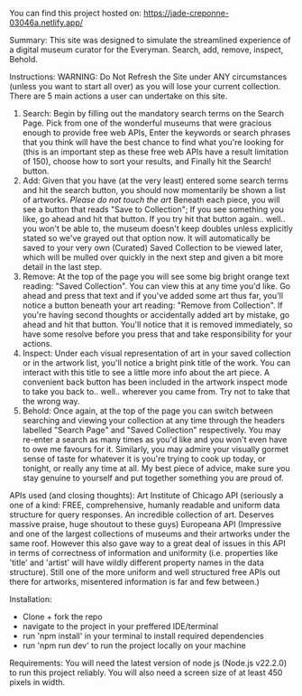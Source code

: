 You can find this project hosted on: https://jade-creponne-03046a.netlify.app/

Summary:
This site was designed to simulate the streamlined experience of a digital museum curator for the Everyman. Search, add, remove, inspect, Behold. 

Instructions:
WARNING: Do Not Refresh the Site under ANY circumstances (unless you want to start all over) as you will lose your current collection.
There are 5 main actions a user can undertake on this site.
1. Search: Begin by filling out the mandatory search terms on the Search Page. Pick from one of the wonderful museums that were gracious enough to provide free web APIs, Enter the keywords or search phrases that you think will have the best chance to find what you're looking for (this is an important step as these free web APIs have a result limitation of 150), choose how to sort your results, and Finally hit the Search! button.
2. Add: Given that you have (at the very least) entered some search terms and hit the search button, you should now momentarily be shown a list of artworks. *Please do not touch the art* Beneath each piece, you will see a button that reads "Save to Collection"; If you see something you like, go ahead and hit that button. If you try hit that button again.. well.. you won't be able to, the museum doesn't keep doubles unless explicitly stated so we've grayed out that option now. It will automatically be saved to your very own (Curated) Saved Collection to be viewed later, which will be mulled over quickly in the next step and given a bit more detail in the last step.
3. Remove: At the top of the page you will see some big bright orange text reading: "Saved Collection". You can view this at any time you'd like. Go ahead and press that text and if you've added some art thus far, you'll notice a button beneath your art reading: "Remove from Collection". If you're having second thoughts or accidentally added art by mistake, go ahead and hit that button. You'll notice that it is removed immediately, so have some resolve before you press that and take responsibility for your actions.
4. Inspect: Under each visual representation of art in your saved collection or in the artwork list, you'll notice a bright pink title of the work. You can interact with this title to see a little more info about the art piece. A convenient back button has been included in the artwork inspect mode to take you back to.. well.. wherever you came from. Try not to take that the wrong way.
5. Behold: Once again, at the top of the page you can switch between searching and viewing your collection at any time through the headers labelled "Search Page" and "Saved Collection" respectively. You may re-enter a search as many times as you'd like and you won't even have to owe me favours for it. Similarly, you may admire your visually gormet sense of taste for whatever it is you're trying to cook up today, or tonight, or really any time at all. My best piece of advice, make sure you stay genuine to yourself and put together something you are proud of.

APIs used (and closing thoughts):
Art Institute of Chicago API (seriously a one of a kind: FREE, comprehensive, humanly readable and uniform data structure for query responses. An incredible collection of art. Deserves massive praise, huge shoutout to these guys)
Europeana API (Impressive and one of the largest collections of museums and their artworks under the same roof. However this also gave way to a great deal of issues in this API in terms of correctness of information and uniformity (i.e. properties like 'title' and 'artist' will have wildly different property names in the data structure). Still one of the more uniform and well structured free APIs out there for artworks, misentered information is far and few between.)

Installation:
- Clone + fork the repo
- navigate to the project in your preffered IDE/terminal
- run 'npm install' in your terminal to install required dependencies
- run 'npm run dev' to run the project locally on your machine

Requirements: 
You will need the latest version of node js (Node.js v22.2.0) to run this project reliably.
You will also need a screen size of at least 450 pixels in width.
